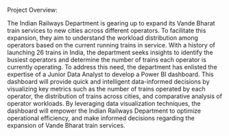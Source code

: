 Project Overview:

The Indian Railways Department is gearing up to expand its Vande Bharat train services to new cities across different operators. To facilitate this expansion, 
they aim to understand the workload distribution among operators based on the current running trains in service. With a history of launching 26 trains in India, 
the department seeks insights to identify the busiest operators and determine the number of trains each operator is currently operating. 
To address this need, the department has enlisted the expertise of a Junior Data Analyst to develop a Power BI dashboard. This dashboard will provide quick and intelligent 
data-informed decisions by visualizing key metrics such as the number of trains operated by each operator, the distribution of trains across cities, and comparative analysis 
of operator workloads. By leveraging data visualization techniques, the dashboard will empower the Indian Railways Department to optimize operational efficiency, 
and make informed decisions regarding the expansion of Vande Bharat train services.
